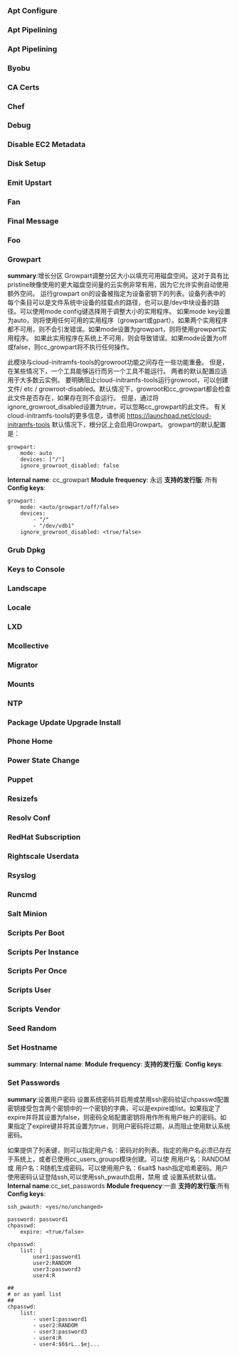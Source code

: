 ### Apt Configure
### Apt Pipelining
### Apt Pipelining
### Byobu
### CA Certs
### Chef
### Debug
### Disable EC2 Metadata
### Disk Setup
### Emit Upstart
### Fan
### Final Message
### Foo
### Growpart
**summary**:增长分区
Growpart调整分区大小以填充可用磁盘空间。这对于具有比pristine映像使用的更大磁盘空间量的云实例非常有用，因为它允许实例自动使用额外空间。
运行growpart on的设备被指定为设备密钥下的列表。设备列表中的每个条目可以是文件系统中设备的挂载点的路径，也可以是/dev中块设备的路径。可以使用mode config键选择用于调整大小的实用程序。
如果mode key设置为auto，则将使用任何可用的实用程序（growpart或gpart）。如果两个实用程序都不可用，则不会引发错误。如果mode设置为growpart，则将使用growpart实用程序。 如果此实用程序在系统上不可用，则会导致错误。如果mode设置为off或false，则cc_growpart将不执行任何操作。

此模块与cloud-initramfs-tools的growroot功能之间存在一些功能重叠。
但是，在某些情况下，一个工具能够运行而另一个工具不能运行。
两者的默认配置应适用于大多数云实例。
要明确阻止cloud-initramfs-tools运行growroot，可以创建文件/ etc / growroot-disabled。默认情况下，growroot和cc_growpart都会检查此文件是否存在，如果存在则不会运行。 但是，通过将ignore_growroot_disabled设置为true，可以忽略cc_growpart的此文件。 有关cloud-initramfs-tools的更多信息，请参阅 https://launchpad.net/cloud-initramfs-tools
默认情况下，根分区上会启用Growpart。 growpart的默认配置是：
```
growpart:
    mode: auto
    devices: ["/"]
    ignore_growroot_disabled: false
```

**Internal name**: cc_growpart
**Module frequency**: 永远
**支持的发行版**: 所有
**Config keys**:
```
growpart:
    mode: <auto/growpart/off/false>
    devices:
        - "/"
        - "/dev/vdb1"
    ignore_growroot_disabled: <true/false>
```

### Grub Dpkg
### Keys to Console
### Landscape
### Locale
### LXD
### Mcollective
### Migrator
### Mounts
### NTP
### Package Update Upgrade Install
### Phone Home
### Power State Change
### Puppet
### Resizefs
### Resolv Conf
### RedHat Subscription
### Rightscale Userdata
### Rsyslog
### Runcmd
### Salt Minion
### Scripts Per Boot
### Scripts Per Instance
### Scripts Per Once
### Scripts User
### Scripts Vendor
### Seed Random
### Set Hostname
**summary**:
**Internal name**:
**Module frequency**:
**支持的发行版**:
**Config keys**:
### Set Passwords
**summary**:设置用户密码
设置系统密码并启用或禁用ssh密码验证chpasswd配置密钥接受包含两个密钥中的一个密钥的字典，可以是expire或list。如果指定了expire并将其设置为false，则密码全局配置密钥将用作所有用户帐户的密码。如果指定了expire键并将其设置为true，则用户密码将过期，从而阻止使用默认系统密码。

如果提供了列表键，则可以指定用户名：密码对的列表。指定的用户名必须已存在于系统上，或者已使用cc_users_groups模块创建。可以使 用用户名：RANDOM或 用户名：R随机生成密码。可以使用用户名：$6$salt$ hash指定哈希密码。用户使用密码认证登陆ssh,可以使用ssh_pwauth启用，禁用 或 设置系统默认值。
**Internal name**:cc_set_passwords
**Module frequency**:一直
**支持的发行版**:所有
**Config keys**:
```
ssh_pwauth: <yes/no/unchanged>

password: password1
chpasswd:
    expire: <true/false>

chpasswd:
    list: |
        user1:password1
        user2:RANDOM
        user3:password3
        user4:R

##
# or as yaml list
##
chpasswd:
    list:
        - user1:password1
        - user2:RANDOM
        - user3:password3
        - user4:R
        - user4:$6$rL..$ej...
```
